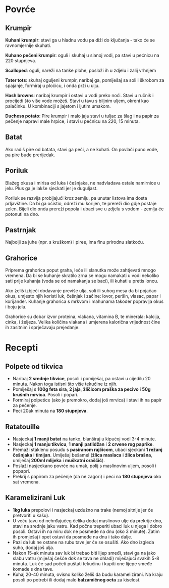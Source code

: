 # Povrće

## Krumpir

**Kuhani krumpir**: stavi ga u hladnu vodu pa diži do ključanja - tako će se ravnomjernije skuhati.

**Kuhano pečeni krumpir**: oguli i skuhaj u slanoj vodi, pa stavi u pećnicu na 220 stupnjeva.

**Scalloped**: oguli, nareži na tanke plohe, posloži ih u zdjelu i zalij vrhnjem

**Tater tots**: skuhaj oguljeni krumpir, naribaj ga, pomiješaj sa soli i škrobom za spajanje, formiraj u pločicu, i onda prži u ulju.

**Hash browns**: naribaj krumpir i ostavi u vodi preko noći. Stavi u ručnik i procijedi što više vode možeš. Stavi u tavu s biljnim uljem, okreni kao palačinku. U kombinaciji s jajetom i ljutim umakom.

**Duchess potato**: Pire krumpir i malo jaja stavi u tuljac za šlag i na papir za pečenje napravi male hrpice, i stavi u pećnicu na 220, 15 minuta.

## Batat

Ako radiš pire od batata, stavi ga peći, a ne kuhati. On povlači puno vode, pa pire bude prerijedak.

## Poriluk

Blažeg okusa i mirisa od luka i češnjaka, ne nadvladava ostale namirnice u jelu. Plus ga je lakše sjeckati jer je duguljast.

Poriluk se razvija probijajući kroz zemlju, pa unutar listova ima dosta prljavštine. Da bi ga očistio, odreži mu korijen, te prereži dio gdje postaje zelen. Bijeli dio onda prereži popola i ubaci sve u zdjelu s vodom - zemlja će potonuti na dno.

## Pastrnjak

Najbolji za juhe (npr. s kruškom) i piree, ima finu prirodnu slatkoću.

## Grahorice

Priprema grahorica poput graha, leće ili slanutka može zahtjevati mnogo vremena. Da bi se kuhanje skratilo zrna se mogu namakati u vodi nekoliko sati prije kuhanja (voda se od namakanja se baci), ili kuhati u pretis loncu.

Ako želiš izbjeći dodavanje previše ulja, soli ili suhog mesa da bi pojačao okus, umjesto njih koristi luk, češnjak i začine: lovor, peršin, vlasac, papar i korijander. Kuhanje grahorica s mrkvom i mahunama također popravlja okus i boju jela.

Grahorice su dobar izvor proteina, vlakana, vitamina B, te minerala: kalcija, cinka, i željeza. Velika količina vlakana i umjerena kalorična vrijednost čine ih zasitnim i sprječavaju prejedanje.

# Recepti

## Polpete od tikvica

* Naribaj **2 srednje tikvice**, posoli i pomiješaj, pa ostavi u cijedilu 20 minuta. Nakon toga istisni što više tekućine iz njih.
* Pomiješaj s **100g feta sira**, **2 jaja**, **žličicom praška za pecivo** i **50g krušnih mrvica**. Posoli i popari.
* Formiraj polpetice (ako je premokro, dodaj još mrvica) i stavi ih na papir za pečenje.
* Peci 20ak minuta na **180 stupnjeva**.

## Ratatouille

* Nasjeckaj **1 manji batat** na tanko, blanširaj u kipućoj vodi 3-4 minute.
* Nasjeckaj **1 manju tikvicu**, **1 manji patlidžan** i **2 crvene rog paprike**.
* Premaži staklenu posudu s **pasiranom rajčicom**, ubaci sjeckani **1 režanj češnjaka** i **timijan**. Umiješaj bešamel (**žlica maslaca** i **žlica brašna**, umiješaj **200ml mlijeka** i **muškatni oraščić**).
* Poslaži nasjeckano povrće na umak, polij s maslinovim uljem, posoli i popapri.
* Prekrij s papirom za pečenje (da ne zagori) i peci na **180 stupnjeva** oko sat vremena.

## Karamelizirani Luk

* **1kg luka** prepolovi i nasjeckaj uzdužno na trake (nemoj sitnije jer će pretvoriti u kašu).
* U veću tavu od nehrđajućeg čelika dodaj maslinovo ulje da prekrije dno, stavi na srednje jaku vatru. Kad počne treperiti ubaci luk u njega i dobro posoli. Ostavi ih na miru dok ne posmeđe na dnu (oko 3 minute). Zatim ih promješaj i opet ostavi da posmeđe na dnu i tako dalje.
* Pazi da luk ne ostane na rubu tave jer će se osušiti. Ako dno izgleda suho, dodaj još ulja.
* Nakon 15-ak minuta sav luk bi trebao biti lijep smeđi, stavi ga na jako slabu vatru (miješaj češće dok se tava ne ohladi) miješajući svakih 5-8 minuta. Luk će sad početi puštati tekućinu i kupiti one lijepe smeđe komade s dna tave.
* Kuhaj 20-40 minuta, ovisno koliko želiš da budu karamelizirani. Na kraju posoli po potrebi ili dodaj malo **balzamičnog octa** za kiselost.

